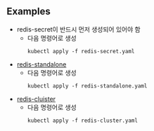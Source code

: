 ## Examples
- redis-secret이 반드시 먼저 생성되어 있어야 함
    - 다음 명령어로 생성
        ```shell
        kubectl apply -f redis-secret.yaml
        
- [redis-standalone](https://ot-container-kit.github.io/redis-operator/guide/redis-config.html)
    - 다음 명령어로 생성
        ```shell
        kubectl apply -f redis-standalone.yaml
        
- [redis-cluister](https://ot-container-kit.github.io/redis-operator/guide/redis-cluster-config.html#helm-parameters)
    - 다음 명령어로 생성
        ```shell
        kubectl apply -f redis-cluster.yaml
